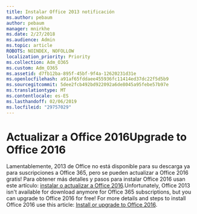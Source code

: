 ```yaml
---
title: Instalar Office 2013 notificación
ms.author: pebaum
author: pebaum
manager: mnirkhe
ms.date: 2/27/2018
ms.audience: Admin
ms.topic: article
ROBOTS: NOINDEX, NOFOLLOW
localization_priority: Priority
ms.collection: Adm_O365
ms.custom: Adm_O365
ms.assetid: d7fb12ba-895f-45bf-9f4a-12620231d31e
ms.openlocfilehash: a91af65fddaee455936fc11414ed37dc22f5d5b9
ms.sourcegitcommit: 5dee2fcb492bd922092a6de8045a95febe57b97e
ms.translationtype: MT
ms.contentlocale: es-ES
ms.lasthandoff: 02/06/2019
ms.locfileid: "29757029"
---
```

# <a name="upgrade-to-office-2016"></a><span data-ttu-id="9ae22-102">Actualizar a Office 2016</span><span class="sxs-lookup"><span data-stu-id="9ae22-102">Upgrade to Office 2016</span></span>

<span data-ttu-id="9ae22-p101">Lamentablemente, 2013 de Office no está disponible para su descarga ya para suscripciones a Office 365, pero se pueden actualizar a Office 2016 gratis! Para obtener más detalles y pasos para instalar Office 2016 usan este artículo: [instalar o actualizar a Office 2016](https://support.office.com/article/Office-2013-is-no-longer-available-for-installation-with-an-Office-365-subscription-de68fd95-553a-4c38-b1b5-e4205b96fc75.aspx).</span><span class="sxs-lookup"><span data-stu-id="9ae22-p101">Unfortunately, Office 2013 isn't available for download anymore for Office 365 subscriptions, but you can upgrade to Office 2016 for free! For more details and steps to install Office 2016 use this article: [Install or upgrade to Office 2016](https://support.office.com/article/Office-2013-is-no-longer-available-for-installation-with-an-Office-365-subscription-de68fd95-553a-4c38-b1b5-e4205b96fc75.aspx).</span></span>
  


